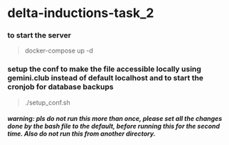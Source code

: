 # delta-inductions-task_2

### to start the server
> docker-compose up -d

### setup the conf to make the file accessible locally using gemini.club instead of default localhost and to start the cronjob for database backups
> ./setup_conf.sh
##### warning: pls do not run this more than once, please set all the changes done by the bash file to the default, before running this for the second time. Also do not run this from another directory.
